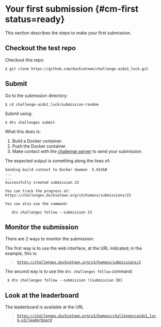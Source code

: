 # Your first submission {#cm-first status=ready}

This section describes the steps to make your first submission.

## Checkout the test repo

Checkout this repo:

    $ git clone https://github.com/duckietown/challenge-aido1_luck.git


## Submit 

Go to the submission directory:

    $ cd challenge-aido1_luck/submission-random

Submit using:

    $ dts challenges submit
    
What this does is:

1. Build a Docker container.
2. Push the Docker container.
3. Make contact with the [challenge server][server] to send your submission.

[server]: https://challenges.duckietown.org/v3/

The expected output is something along the lines of:

    Sending build context to Docker daemon  5.632kB
    ...
    ...
    Successfully created submission 23
    
    You can track the progress at: https://challenges.duckietown.org/v3/humans/submissions/23
    
    You can also use the command:
    
       dts challenges follow --submission 23

## Monitor the submission

There are 2 ways to monitor the submission:

The first way is to use the web interface, at the URL indicated; in the example, this is:


> [`https://challenges.duckietown.org/v3/humans/submissions/2`](https://challenges.duckietown.org/v3/humans/submissions/2)

The second way is to use the `dts challenges follow` command:

     $ dts challenges follow --submission ![submission ID]
     
     
## Look at the leaderboard


The leaderboard is available at the URL 

> [`https://challenges.duckietown.org/v3/humans/challenges/aido1_luck-v3/leaderboard`][leaderboard]
    
    
[leaderboard]: https://challenges.duckietown.org/v3/humans/challenges/aido1_luck-v3/leaderboard


       
      
